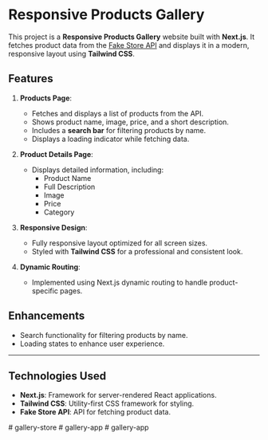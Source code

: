 # Responsive Products Gallery

This project is a **Responsive Products Gallery** website built with **Next.js**. It fetches product data from the [Fake Store API](https://fakestoreapi.com/products) and displays it in a modern, responsive layout using **Tailwind CSS**.

## Features

1. **Products Page**:
   - Fetches and displays a list of products from the API.
   - Shows product name, image, price, and a short description.
   - Includes a **search bar** for filtering products by name.
   - Displays a loading indicator while fetching data.

2. **Product Details Page**:
   - Displays detailed information, including:
     - Product Name
     - Full Description
     - Image
     - Price
     - Category

3. **Responsive Design**:
   - Fully responsive layout optimized for all screen sizes.
   - Styled with **Tailwind CSS** for a professional and consistent look.

4. **Dynamic Routing**:
   - Implemented using Next.js dynamic routing to handle product-specific pages.

## Enhancements
- Search functionality for filtering products by name.
- Loading states to enhance user experience.

---

## Technologies Used

- **Next.js**: Framework for server-rendered React applications.
- **Tailwind CSS**: Utility-first CSS framework for styling.
- **Fake Store API**: API for fetching product data.

#   g a l l e r y - s t o r e  
 #   g a l l e r y - a p p  
 #   g a l l e r y - a p p  
 